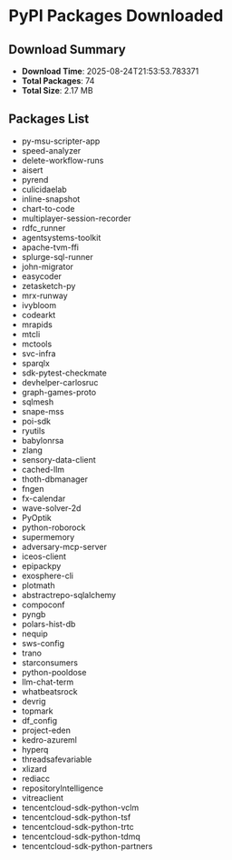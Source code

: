# PyPI Packages Downloaded

## Download Summary
- **Download Time**: 2025-08-24T21:53:53.783371
- **Total Packages**: 74
- **Total Size**: 2.17 MB

## Packages List
- py-msu-scripter-app
- speed-analyzer
- delete-workflow-runs
- aisert
- pyrend
- culicidaelab
- inline-snapshot
- chart-to-code
- multiplayer-session-recorder
- rdfc_runner
- agentsystems-toolkit
- apache-tvm-ffi
- splurge-sql-runner
- john-migrator
- easycoder
- zetasketch-py
- mrx-runway
- ivybloom
- codearkt
- mrapids
- mtcli
- mctools
- svc-infra
- sparqlx
- sdk-pytest-checkmate
- devhelper-carlosruc
- graph-games-proto
- sqlmesh
- snape-mss
- poi-sdk
- ryutils
- babylonrsa
- zlang
- sensory-data-client
- cached-llm
- thoth-dbmanager
- fngen
- fx-calendar
- wave-solver-2d
- PyOptik
- python-roborock
- supermemory
- adversary-mcp-server
- iceos-client
- epipackpy
- exosphere-cli
- plotmath
- abstractrepo-sqlalchemy
- compoconf
- pyngb
- polars-hist-db
- nequip
- sws-config
- trano
- starconsumers
- python-pooldose
- llm-chat-term
- whatbeatsrock
- devrig
- topmark
- df_config
- project-eden
- kedro-azureml
- hyperq
- threadsafevariable
- xlizard
- rediacc
- repositoryIntelligence
- vitreaclient
- tencentcloud-sdk-python-vclm
- tencentcloud-sdk-python-tsf
- tencentcloud-sdk-python-trtc
- tencentcloud-sdk-python-tdmq
- tencentcloud-sdk-python-partners

